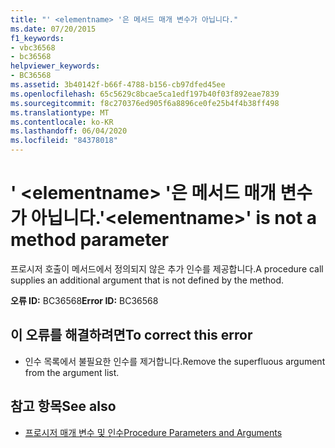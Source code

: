 ```yaml
---
title: "' <elementname> '은 메서드 매개 변수가 아닙니다."
ms.date: 07/20/2015
f1_keywords:
- vbc36568
- bc36568
helpviewer_keywords:
- BC36568
ms.assetid: 3b40142f-b66f-4788-b156-cb97dfed45ee
ms.openlocfilehash: 65c5629c8bcae5ca1edf197b40f03f892eae7839
ms.sourcegitcommit: f8c270376ed905f6a8896ce0fe25b4f4b38ff498
ms.translationtype: MT
ms.contentlocale: ko-KR
ms.lasthandoff: 06/04/2020
ms.locfileid: "84378018"
---
```

# <a name="elementname-is-not-a-method-parameter"></a><span data-ttu-id="4af49-102">' \<elementname> '은 메서드 매개 변수가 아닙니다.</span><span class="sxs-lookup"><span data-stu-id="4af49-102">'\<elementname>' is not a method parameter</span></span>
<span data-ttu-id="4af49-103">프로시저 호출이 메서드에서 정의되지 않은 추가 인수를 제공합니다.</span><span class="sxs-lookup"><span data-stu-id="4af49-103">A procedure call supplies an additional argument that is not defined by the method.</span></span>  
  
 <span data-ttu-id="4af49-104">**오류 ID:** BC36568</span><span class="sxs-lookup"><span data-stu-id="4af49-104">**Error ID:** BC36568</span></span>  
  
## <a name="to-correct-this-error"></a><span data-ttu-id="4af49-105">이 오류를 해결하려면</span><span class="sxs-lookup"><span data-stu-id="4af49-105">To correct this error</span></span>  
  
- <span data-ttu-id="4af49-106">인수 목록에서 불필요한 인수를 제거합니다.</span><span class="sxs-lookup"><span data-stu-id="4af49-106">Remove the superfluous argument from the argument list.</span></span>  
  
## <a name="see-also"></a><span data-ttu-id="4af49-107">참고 항목</span><span class="sxs-lookup"><span data-stu-id="4af49-107">See also</span></span>

- [<span data-ttu-id="4af49-108">프로시저 매개 변수 및 인수</span><span class="sxs-lookup"><span data-stu-id="4af49-108">Procedure Parameters and Arguments</span></span>](../programming-guide/language-features/procedures/procedure-parameters-and-arguments.md)

